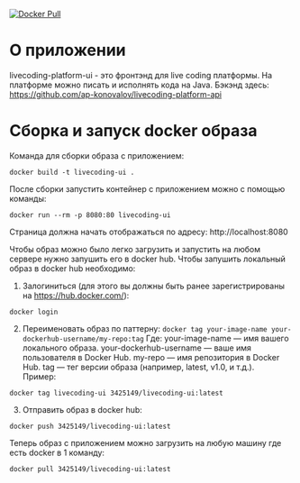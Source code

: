[![Docker Pull](https://img.shields.io/badge/docker_image-pull-blue)](https://hub.docker.com/repository/docker/3425149/livecoding-ui/tags)

# О приложении
livecoding-platform-ui - это фронтэнд для live coding платформы. На платформе можно писать и исполнять кода на Java. 
Бэкэнд здесь: https://github.com/ap-konovalov/livecoding-platform-api 

# Сборка и запуск docker образа
Команда для сборки образа с приложением:
```shell 
docker build -t livecoding-ui .
```

После сборки запустить контейнер с приложением можно с помощью команды:
```shell 
docker run --rm -p 8080:80 livecoding-ui
``` 
Страница должна начать отображаться по адресу: http://localhost:8080

Чтобы образ можно было легко загрузить и запустить на любом сервере нужно запушить его в docker hub.
Чтобы запушить локальный образ в docker hub необходимо:
1. Залогиниться (для этого вы должны быть ранее зарегистрированы на https://hub.docker.com/):
```shell 
docker login
```
2. Переименовать образ по паттерну: `docker tag your-image-name your-dockerhub-username/my-repo:tag`
   Где:
   your-image-name — имя вашего локального образа.
   your-dockerhub-username — ваше имя пользователя в Docker Hub.
   my-repo — имя репозитория в Docker Hub.
   tag — тег версии образа (например, latest, v1.0, и т.д.).<br>
   Пример:
```shell
docker tag livecoding-ui 3425149/livecoding-ui:latest
```
3. Отправить образ в docker hub:
```shell
docker push 3425149/livecoding-ui:latest
```
Теперь образ с приложением можно загрузить на любую машину где есть docker в 1 команду:
```shell
docker pull 3425149/livecoding-ui:latest
```

